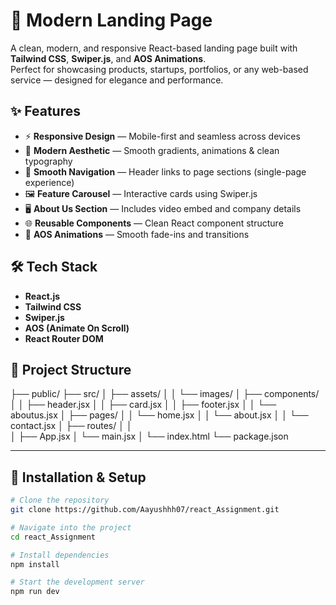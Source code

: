 # 🚀 Modern Landing Page

A clean, modern, and responsive React-based landing page built with **Tailwind CSS**, **Swiper.js**, and **AOS Animations**.  
Perfect for showcasing products, startups, portfolios, or any web-based service — designed for elegance and performance.  

## ✨ Features

- ⚡ **Responsive Design** — Mobile-first and seamless across devices  
- 🎨 **Modern Aesthetic** — Smooth gradients, animations & clean typography  
- 🧭 **Smooth Navigation** — Header links to page sections (single-page experience)  
- 🖼️ **Feature Carousel** — Interactive cards using Swiper.js  
- 🖥️ **About Us Section** — Includes video embed and company details  
- 🌐 **Reusable Components** — Clean React component structure  
- 🎥 **AOS Animations** — Smooth fade-ins and transitions  

## 🛠️ Tech Stack

- **React.js**
- **Tailwind CSS**
- **Swiper.js**
- **AOS (Animate On Scroll)**
- **React Router DOM**

## 📂 Project Structure

├── public/
├── src/
│   ├── assets/
│   │   └── images/
│   ├── components/
│   │   ├── header.jsx
│   │   ├── card.jsx
│   │   ├── footer.jsx
│   │   └── aboutus.jsx
│   ├── pages/
│   │   └── home.jsx
│   │   └── about.jsx
│   │   └── contact.jsx
│   ├── routes/
│   │   
│   ├── App.jsx
│   └── main.jsx
│   └── index.html
└── package.json



---

## 🚧 Installation & Setup

```bash
# Clone the repository
git clone https://github.com/Aayushhh07/react_Assignment.git

# Navigate into the project
cd react_Assignment

# Install dependencies
npm install

# Start the development server
npm run dev

